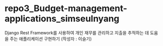 # repo3_Budget-management-applications_simseulnyang
Django Rest Framework를 사용하여 개인 재무를 관리하고 지출을 추적하는 데 도움을 주는 애플리케이션 구현하기 (작성자 : 이슬기)
